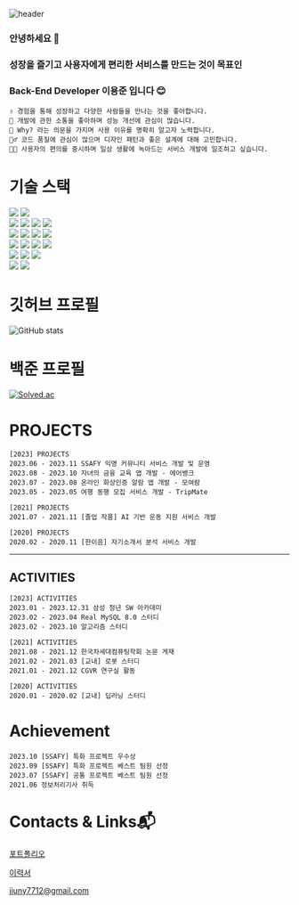 ![header](https://capsule-render.vercel.app/api?type=wave&color=auto&height=300&section=header&text=capsule%20render&fontSize=90)

### 안녕하세요 👋
### 성장을 즐기고 사용자에게 편리한 서비스를 만드는 것이 목표인
### Back-End Developer 이용준 입니다 😊
```
✌ 경험을 통해 성장하고 다양한 사람들을 만나는 것을 좋아합니다.
🙌 개발에 관한 소통을 좋아하며 성능 개선에 관심이 많습니다.
🤔 Why? 라는 의문을 가지며 사용 이유를 명확히 알고자 노력합니다.
🏃‍♂️ 코드 품질에 관심이 많으며 디자인 패턴과 좋은 설계에 대해 고민합니다.
👨‍💻 사용자의 편의를 중시하며 일상 생활에 녹아드는 서비스 개발에 일조하고 싶습니다.
```
# 기술 스택
<div align=left> 
  <img src="https://img.shields.io/badge/java-007396?style=for-the-badge&logo=java&logoColor=white"> 
  <img src="https://img.shields.io/badge/python-3776AB?style=for-the-badge&logo=python&logoColor=white"> 
  <br>
  
  <img src="https://img.shields.io/badge/Spring-6DB33F?style=for-the-badge&logo=spring&logoColor=white">
  <img src="https://img.shields.io/badge/Spring Boot-6DB33F?style=for-the-badge&logo=springboot&logoColor=white"> 
  <img src="https://img.shields.io/badge/Django-092E20?style=for-the-badge&logo=django&logoColor=white">
  <img src="https://img.shields.io/badge/Flask-000000?style=for-the-badge&logo=flask&logoColor=white">
  <br>

  <img src="https://img.shields.io/badge/Jpa-6DB33F?style=for-the-badge&logo=jpa&logoColor=white">
  <img src="https://img.shields.io/badge/Querydsl-6DB34F?style=for-the-badge&logo=querydsl&logoColor=white">
  <img src="https://img.shields.io/badge/Junit5-25A162?style=for-the-badge&logo=junit5&logoColor=white"> 
  <img src="https://img.shields.io/badge/Mybatis-DC382D?style=for-the-badge&logo=mybatis&logoColor=white">
  <br>

  <img src="https://img.shields.io/badge/mysql-4479A1?style=for-the-badge&logo=mysql&logoColor=white"> 
  <img src="https://img.shields.io/badge/mariaDB-003545?style=for-the-badge&logo=mariaDB&logoColor=white"> 
  <img src="https://img.shields.io/badge/mongoDB-47A248?style=for-the-badge&logo=MongoDB&logoColor=white">
  <img src="https://img.shields.io/badge/Redis-DC382D?style=for-the-badge&logo=redis&logoColor=white">
  <br>

  <img src="https://img.shields.io/badge/jenkins-D24939?style=for-the-badge&logo=jenkins&logoColor=white">
  <img src="https://img.shields.io/badge/docker-2496ED?style=for-the-badge&logo=docker&logoColor=white">
  <img src="https://img.shields.io/badge/nginx-009639?style=for-the-badge&logo=nginx&logoColor=white">
  <br>

   <img src="https://img.shields.io/badge/github-181717?style=for-the-badge&logo=github&logoColor=white">
  <img src="https://img.shields.io/badge/git-F05032?style=for-the-badge&logo=git&logoColor=white">
  <br>
</div>


# 깃허브 프로필
![GitHub stats](https://github-readme-stats.vercel.app/api?username=jjuny0310&show_icons=true&theme=radical)

# 백준 프로필
[![Solved.ac](http://mazassumnida.wtf/api/v2/generate_badge?boj=jjuny7712)](https://solved.ac/jjuny7712)


# PROJECTS
```
[2023] PROJECTS
2023.06 - 2023.11 SSAFY 익명 커뮤니티 서비스 개발 및 운영
2023.08 - 2023.10 자녀의 금융 교육 앱 개발 - 에어뱅크
2023.07 - 2023.08 온라인 화상인증 알람 앱 개발 - 모여람
2023.05 - 2023.05 여행 동행 모집 서비스 개발 - TripMate

[2021] PROJECTS
2021.07 - 2021.11 [졸업 작품] AI 기반 운동 지원 서비스 개발

[2020] PROJECTS
2020.02 - 2020.11 [한이음] 자기소개서 분석 서비스 개발
```
---
## ACTIVITIES
```
[2023] ACTIVITIES
2023.01 - 2023.12.31 삼성 청년 SW 아카데미
2023.02 - 2023.04 Real MySQL 8.0 스터디
2023.02 - 2023.10 알고리즘 스터디

[2021] ACTIVITIES
2021.08 - 2021.12 한국차세대컴퓨팅학회 논문 게재
2021.02 - 2021.03 [교내] 로봇 스터디
2021.01 - 2021.12 CGVR 연구실 활동

[2020] ACTIVITIES
2020.01 - 2020.02 [교내] 딥러닝 스터디
```
   
# Achievement
```
2023.10 [SSAFY] 특화 프로젝트 우수상
2023.09 [SSAFY] 특화 프로젝트 베스트 팀원 선정
2023.07 [SSAFY] 공통 프로젝트 베스트 팀원 선정
2021.06 정보처리기사 취득
```
#  Contacts & Links:mailbox_with_mail:
[포트폴리오](https://my.surfit.io/w/1138239875)

[이력서](https://www.notion.so/LEE-YONG-JUN-863fa1f34ade4c9fb004aa2bc189e6f3)

jjuny7712@gmail.com
  
